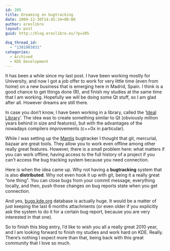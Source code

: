 ```yaml
---
id: 205
title: Dreaming on bugtracking
date: 2009-12-30T14:45:34+00:00
author: ereslibre
layout: post
guid: http://blog.ereslibre.es/?p=205

dsq_thread_id:
  - "1301903831"
categories:
  - Archived
  - KDE Development
---
```

It has been a while since my last post. I have been working mostly for University, and now I got a job offer to work for very little time (even from home) on a new business that is emerging here in Madrid, Spain. I think is a good chance to get things done (R), and finish my studies at the same time that I am working. Hopefully we will be doing some Qt stuff, so I am glad after all. However dreams are still there.

In case you don&#8217;t know, I have been working in a library, called the &#8216;<a href="http://www.ereslibre.es/projects/ideal" target="_blank">Ideal Library</a>&#8216;. The idea was to create something similar to Qt (obviously million years behind in size and features), but with the advantages of the nowadays compilers improvements (c++0x in particular).

While I was setting up the <a href="http://www.mantisbt.org/" target="_blank">Mantis</a> bugtracker I thought that git, mercurial, bazaar are great tools. They allow you to work even offline among other really great features. However, there is a small problem here: what matters if you can work offline, having access to the full history of a project if you can&#8217;t access the bug tracking system because you need connection.

Here is when the idea came up. Why not having a **bugtracking** system that is also **distributed**. Why not even hook it up with git, being it a really great &#8220;one thing&#8221;. You can close bugs from your commit message, everything locally, and then, push those changes on bug reports state when you get connection.

And yes, <a href="http://bugs.kde.org" target="_blank">bugs.kde.org</a> database is actually huge. It would be a matter of just keeping the last 6 months attachments (or even older if you explicitly ask the system to do it for a certain bug report, because you are very interested in that one).

So to finish this blog entry, I&#8217;d like to wish you all a really great 2010 year, and I am looking forward to finish my studies and work hard on KDE. Really. There&#8217;s nothing I expect more than that, being back with this great community that I love so much.
